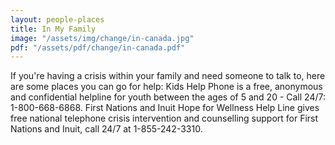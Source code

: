 ```yaml
---
layout: people-places
title: In My Family
image: "/assets/img/change/in-canada.jpg"
pdf: "/assets/pdf/change/in-canada.pdf"
---
```


If you're having a crisis within your family and need someone to talk to, here are some places you can go for help: Kids Help Phone is a free, anonymous and confidential helpline for youth between the ages of 5 and 20 - Call 24/7: 1-800-668-6868. First Nations and Inuit Hope for Wellness Help Line gives free national telephone crisis intervention and counselling support for First Nations and Inuit, call 24/7 at 1-855-242-3310.